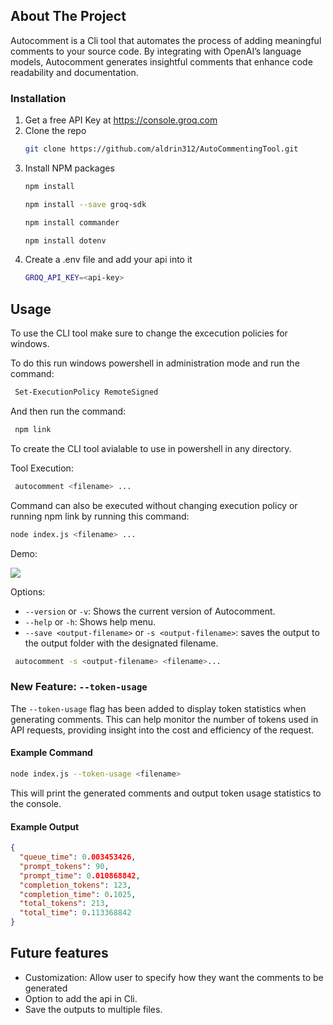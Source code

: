 
<!-- ABOUT THE PROJECT -->
## About The Project
Autocomment is a Cli tool that automates the process of adding meaningful comments to your source code. By integrating with OpenAI’s language models, Autocomment generates insightful comments that enhance code readability and documentation.

### Installation

1. Get a free API Key at  https://console.groq.com
2. Clone the repo
   ```sh
   git clone https://github.com/aldrin312/AutoCommentingTool.git
   ```
3. Install NPM packages
   ```sh
   npm install
   ```
   ```sh
   npm install --save groq-sdk
   ```
   ```sh
   npm install commander
   ```
   ```sh
   npm install dotenv
   ```
4. Create a .env file and add your api into it
    ```sh
    GROQ_API_KEY=<api-key>
   ```
<!-- USAGE EXAMPLES -->
## Usage

To use the CLI tool make sure to change the excecution policies for windows.

To do this run windows powershell in administration mode and run the command:
   ```sh
    Set-ExecutionPolicy RemoteSigned
   ```
And then run the command:
   ```sh
    npm link
   ```
To create the CLI tool avialable to use in powershell in any directory.

Tool Execution:
   ```sh
    autocomment <filename> ...
   ```
   Command can also be executed without changing execution policy or running npm link by running this command:
   ```sh
   node index.js <filename> ...
   ```
   
Demo:

![](https://github.com/aldrin312/AutoCommentingTool/blob/main/assets/demo.gif)


Options: 
   - `--version` or `-v`: Shows the current version of Autocomment.
   - `--help` or `-h`: Shows help menu.
   - `--save <output-filename>` or `-s <output-filename>`: saves the output to the output folder with the designated filename.
   ```sh
    autocomment -s <output-filename> <filename>...
   ```

### New Feature: `--token-usage`
The `--token-usage` flag has been added to display token statistics when generating comments. This can help monitor the number of tokens used in API requests, providing insight into the cost and efficiency of the request.
#### Example Command
```sh
node index.js --token-usage <filename>
```
This will print the generated comments and output token usage statistics to the console.
#### Example Output
```json
{
  "queue_time": 0.003453426,
  "prompt_tokens": 90,
  "prompt_time": 0.010868842,
  "completion_tokens": 123,
  "completion_time": 0.1025,
  "total_tokens": 213,
  "total_time": 0.113368842
}
```

## Future features
- Customization: Allow user to specify how they want the comments to be generated
- Option to add the api in Cli.
- Save the outputs to multiple files.
   

   
   
   




